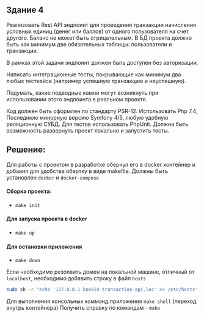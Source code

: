 ## Здание 4

Реализовать Rest API эндпоинт для проведения транзакции начисления условных единиц (денег или баллов) от одного пользователя на счет другого. Баланс не может быть отрицательным. В БД проекта должно быть как минимум две обязательных таблицы: пользователи и транзакции.

В рамках этой задачи эндпоинт должен быть доступен без авторизации.

Написать интеграционные тесты, покрывающие как минимум два любых тесткейса (например успешную транзакцию и неуспешную).

Подумать, какие подводные камни могут возникнуть при использовании этого эндпоинта в реальном проекте.

Код должен быть оформлен по стандарту PSR-12. Использовать Php 7.4, Последнюю минорную версию Symfony 4/5, любую удобную реляционную СУБД. Для тестов использовать PhpUnit.
Должна быть возможность развернуть проект локально и запустить тесты. 

## Решение:

Для работы с проектом в разработке обернул его в docker контейнер и добавил для удобства обертку в виде makefile.
Должны быть установлен `docker` и `docker-compose`

#### Сборка проекта:
 - `make init`

#### Для запуска проекта в docker
- `make up`

#### Для остановки приложения
- `make down`

Если необходимо резолвить домен на локальной машине, отличный от `localhost`, необходимо добавить строку в файл `hosts`
```bash
sudo sh -c "echo '127.0.0.1 book24-transaction-api.loc' >> /etc/hosts"
```

Для выполнения консольных комманд приложения `make shell` (переход внутрь контейнера)
Получить справку по командам - `make`